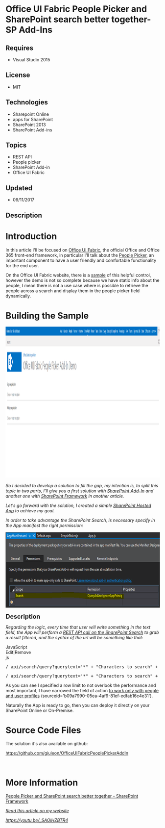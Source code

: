 # Office UI Fabric People Picker and SharePoint search better together-SP Add-Ins
## Requires
- Visual Studio 2015
## License
- MIT
## Technologies
- Sharepoint Online
- apps for SharePoint
- SharePoint 2013
- SharePoint Add-ins
## Topics
- REST API
- People picker
- SharePoint Add-in
- Office UI Fabric
## Updated
- 09/11/2017
## Description

<h1>Introduction</h1>
<p>In this article I'll be focused on&nbsp;<a href="https://dev.office.com/fabric" target="_blank">Office UI Fabric</a>, the official Office and Office 365 front-end framework, in particular I'll talk about the&nbsp;<a href="https://dev.office.com/fabric#/components/peoplepicker" target="_blank">People
 Picker</a>, an important component to have a user friendly and comfortable functionality for the end user.</p>
<p>On the Office UI Fabric website, there is a&nbsp;<a href="https://dev.office.com/fabric#/components/peoplepicker" target="_blank">sample</a>&nbsp;of this helpful control, however the demo is not so complete because we have static info about the people, I
 mean there is not a use case where is possible to retrieve the people across a search and display them in the people picker field dynamically.</p>
<h1><span>Building the Sample</span></h1>
<p><img id="170809" src="170809-officeuifabricpeoplepickeradd-in.gif" alt="" width="1909" height="493"></p>
<p><em><span>So I decided to develop a solution to fill the gap, my intention is, to split this topic in two parts, I'll give you a first solution with&nbsp;</span><a href="https://msdn.microsoft.com/en-us/library/office/fp179930.aspx?f=255&MSPPError=-2147217396" target="_blank">SharePoint
 Add-In</a><span>&nbsp;and another one with&nbsp;</span><a href="https://dev.office.com/sharepoint/docs/spfx/sharepoint-framework-overview" target="_blank">SharePoint Framework</a><span>&nbsp;in another article.</span></em></p>
<p><em><span><span>Let's go forward with the solution, I created a simple&nbsp;</span><a href="https://msdn.microsoft.com/en-us/library/office/fp142379.aspx?f=255&MSPPError=-2147217396" target="_blank">SharePoint Hosted App</a><span>&nbsp;to achieve my goal.</span></span></em></p>
<p><em><span><span><span>In order to take advantage the SharePoint Search, is&nbsp;necessary specify in the App manifest the right permission:</span></span></span></em></p>
<p><em><span><span><span><img id="170810" src="170810-officeuifabricpeoplepickeradd-inappmanifest.png" alt="" width="708" height="246"><br>
</span></span></span></em></p>
<p><span style="font-size:20px; font-weight:bold">Description</span></p>
<p><em>Regarding the logic, every time that user will write&nbsp;something in the text field, the App will perform a&nbsp;<a href="https://msdn.microsoft.com/en-us/library/office/jj163876.aspx" target="_blank">REST API call on the SharePoint Search</a>&nbsp;to
 grab a result filtered, and the syntax of the url will be something like that:</em></p>
<div class="scriptcode">
<div class="pluginEditHolder" pluginCommand="mceScriptCode">
<div class="title"><span>JavaScript</span></div>
<div class="pluginLinkHolder"><span class="pluginEditHolderLink">Edit</span>|<span class="pluginRemoveHolderLink">Remove</span></div>
<span class="hidden">js</span>
<pre class="hidden">/_api/search/query?querytext='*&quot; &#43; &quot;Characters to search&quot; &#43; &quot;*'&amp;rowlimit=10&amp;sourceid='b09a7990-05ea-4af9-81ef-edfab16c4e31'</pre>
<div class="preview">
<pre class="js"><span class="js__reg_exp">/_api/</span>search/query?querytext=<span class="js__string">'*&quot;&nbsp;&#43;&nbsp;&quot;Characters&nbsp;to&nbsp;search&quot;&nbsp;&#43;&nbsp;&quot;*'</span>&amp;rowlimit=<span class="js__num">10</span>&amp;sourceid=<span class="js__string">'b09a7990-05ea-4af9-81ef-edfab16c4e31'</span></pre>
</div>
</div>
</div>
<p>As you can see I specified a row limit&nbsp;to not overlook the performance and most important,&nbsp;I have narrowed the field of action&nbsp;<a href="https://social.technet.microsoft.com/wiki/contents/articles/25074.sharepoint-online-working-with-people-search-and-user-profiles.aspx" target="_blank">to
 work only with people and user profiles</a>&nbsp;(sourceid='b09a7990-05ea-4af9-81ef-edfab16c4e31').</p>
<p>Naturally the App is ready to go, then you can deploy it directly on your SharePoint Online or On-Premise.</p>
<h1><span>Source Code Files</span></h1>
<p>The solution it's also available on github:</p>
<p><a href="https://github.com/giuleon/OfficeUIFabricPeoplePickerAddIn" target="_blank">https://github.com/giuleon/OfficeUIFabricPeoplePickerAddIn</a></p>
<p>&nbsp;</p>
<h1>More Information</h1>
<p class="projectTitle"><a href="https://code.msdn.microsoft.com/People-Picker-and-440a76b6" target="_blank">People Picker and SharePoint search better together - SharePoint Framework</a></p>
<p><em><em><em><em><a href="http://www.delucagiuliano.com/office-ui-fabric-people-picker-and-sharepoint-search-better-together-part-1" target="_blank">Read this article on my website</a></em></em></em></em></p>
<p><em><em><em><em><a href="https://youtu.be/_SAOlHZBTR4" target="_blank">https://youtu.be/_SAOlHZBTR4</a><br>
</em></em></em></em></p>
